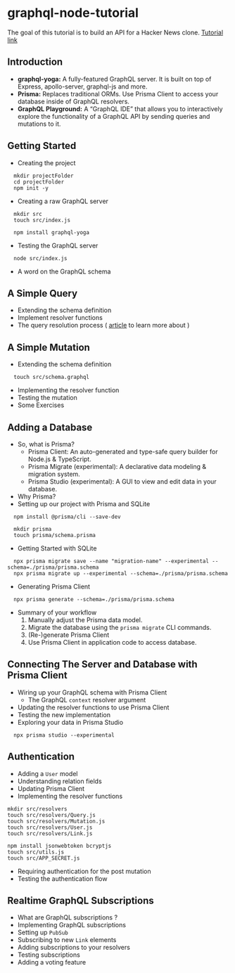 # graphql-node-tutorial
The goal of this tutorial is to build an API for a Hacker News clone. [Tutorial link](https://www.howtographql.com/graphql-js/0-introduction/)

## Introduction

- **graphql-yoga:** A fully-featured GraphQL server. It is built on top of Express, apollo-server, graphql-js and more.
- **Prisma:** Replaces traditional ORMs. Use Prisma Client to access your database inside of GraphQL resolvers.
- **GraphQL Playground:** A “GraphQL IDE” that allows you to interactively explore the functionality of a GraphQL API by sending queries and mutations to it.

## Getting Started

- Creating the project
```shell script
  mkdir projectFolder
  cd projectFolder
  npm init -y
```

- Creating a raw GraphQL server
```shell script
  mkdir src
  touch src/index.js
```
```shell script
  npm install graphql-yoga
```
- Testing the GraphQL server
```shell script
  node src/index.js
```
- A word on the GraphQL schema

## A Simple Query

- Extending the schema definition
- Implement resolver functions
- The query resolution process ( [article](https://www.prisma.io/blog/graphql-server-basics-the-schema-ac5e2950214e#9d03) to learn more about )

## A Simple Mutation

- Extending the schema definition
```shell script
  touch src/schema.graphql
```
- Implementing the resolver function
- Testing the mutation
- Some Exercises

## Adding a Database

- So, what is Prisma?
    - Prisma Client: An auto-generated and type-safe query builder for Node.js & TypeScript.
    - Prisma Migrate (experimental): A declarative data modeling & migration system.
    - Prisma Studio (experimental): A GUI to view and edit data in your database.
- Why Prisma?
- Setting up our project with Prisma and SQLite
```shell script
  npm install @prisma/cli --save-dev
```
```shell script
  mkdir prisma
  touch prisma/schema.prisma
```
- Getting Started with SQLite
```shell script
  npx prisma migrate save --name "migration-name" --experimental --schema=./prisma/prisma.schema
  npx prisma migrate up --experimental --schema=./prisma/prisma.schema
```
- Generating Prisma Client
```shell script
  npx prisma generate --schema=./prisma/prisma.schema
```
* Summary of your workflow
  1. Manually adjust the Prisma data model.
  2. Migrate the database using the `prisma migrate` CLI commands.
  3. (Re-)generate Prisma Client
  4. Use Prisma Client in application code to access database.
  
## Connecting The Server and Database with Prisma Client

- Wiring up your GraphQL schema with Prisma Client
  - The GraphQL `context` resolver argument
- Updating the resolver functions to use Prisma Client
- Testing the new implementation
- Exploring your data in Prisma Studio
```shell script
  npx prisma studio --experimental
```

## Authentication

- Adding a `User` model
- Understanding relation fields
- Updating Prisma Client
- Implementing the resolver functions
```shell script
mkdir src/resolvers
touch src/resolvers/Query.js
touch src/resolvers/Mutation.js
touch src/resolvers/User.js
touch src/resolvers/Link.js
```
```shell script
npm install jsonwebtoken bcryptjs
touch src/utils.js
touch src/APP_SECRET.js
```
- Requiring authentication for the post mutation
- Testing the authentication flow

## Realtime GraphQL Subscriptions

- What are GraphQL subscriptions ?
- Implementing GraphQL subscriptions
- Setting up `PubSub`
- Subscribing to new `Link` elements
- Adding subscriptions to your resolvers
- Testing subscriptions
- Adding a voting feature

